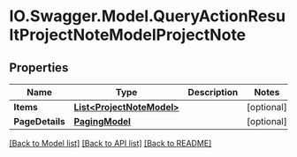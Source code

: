 # IO.Swagger.Model.QueryActionResultProjectNoteModelProjectNote
## Properties

Name | Type | Description | Notes
------------ | ------------- | ------------- | -------------
**Items** | [**List&lt;ProjectNoteModel&gt;**](ProjectNoteModel.md) |  | [optional] 
**PageDetails** | [**PagingModel**](PagingModel.md) |  | [optional] 

[[Back to Model list]](../README.md#documentation-for-models) [[Back to API list]](../README.md#documentation-for-api-endpoints) [[Back to README]](../README.md)


